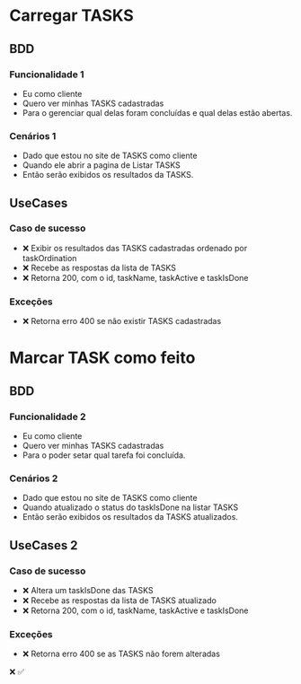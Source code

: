 # Carregar TASKS

## BDD

### Funcionalidade 1

- Eu como cliente
- Quero ver minhas TASKS cadastradas
- Para o gerenciar qual delas foram concluídas e qual delas estão abertas.

### Cenários 1

- Dado que estou no site de TASKS como cliente
- Quando ele abrir a pagina de Listar TASKS
- Então serão exibidos os resultados da TASKS.

## UseCases

### Caso de sucesso

- ❌ Exibir os resultados das TASKS cadastradas ordenado por taskOrdination
- ❌ Recebe as respostas da lista de TASKS
- ❌ Retorna 200, com o id, taskName, taskActive e taskIsDone

### Exceções

- ❌ Retorna erro 400 se não existir TASKS cadastradas

# Marcar TASK como feito

## BDD

### Funcionalidade 2

- Eu como cliente
- Quero ver minhas TASKS cadastradas
- Para o poder setar qual tarefa foi concluída.

### Cenários 2

- Dado que estou no site de TASKS como cliente
- Quando atualizado o status do taskIsDone na listar TASKS
- Então serão exibidos os resultados da TASKS atualizados.

## UseCases 2

### Caso de sucesso

- ❌ Altera um taskIsDone das TASKS
- ❌ Recebe as respostas da lista de TASKS atualizado
- ❌ Retorna 200, com o id, taskName, taskActive e taskIsDone

### Exceções

- ❌ Retorna erro 400 se as TASKS não forem alteradas

❌ ✅